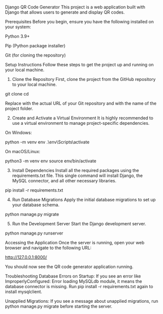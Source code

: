 Django QR Code Generator
This project is a web application built with Django that allows users to generate and display QR codes.

Prerequisites
Before you begin, ensure you have the following installed on your system:

Python 3.9+

Pip (Python package installer)

Git (for cloning the repository)

Setup Instructions
Follow these steps to get the project up and running on your local machine.

1. Clone the Repository
First, clone the project from the GitHub repository to your local machine.

git clone <your-repository-url>
cd <repository-folder-name>

Replace <your-repository-url> with the actual URL of your Git repository and <repository-folder-name> with the name of the project folder.

2. Create and Activate a Virtual Environment
It is highly recommended to use a virtual environment to manage project-specific dependencies.

On Windows:

python -m venv env
.\env\Scripts\activate

On macOS/Linux:

python3 -m venv env
source env/bin/activate

3. Install Dependencies
Install all the required packages using the requirements.txt file. This single command will install Django, the MySQL connector, and all other necessary libraries.

pip install -r requirements.txt

4. Run Database Migrations
Apply the initial database migrations to set up your database schema.

python manage.py migrate

5. Run the Development Server
Start the Django development server.

python manage.py runserver

Accessing the Application
Once the server is running, open your web browser and navigate to the following URL:

http://127.0.0.1:8000/

You should now see the QR code generator application running.

Troubleshooting
Database Errors on Startup: If you see an error like ImproperlyConfigured: Error loading MySQLdb module, it means the database connector is missing. Run pip install -r requirements.txt again to install mysqlclient.

Unapplied Migrations: If you see a message about unapplied migrations, run python manage.py migrate before starting the server.



